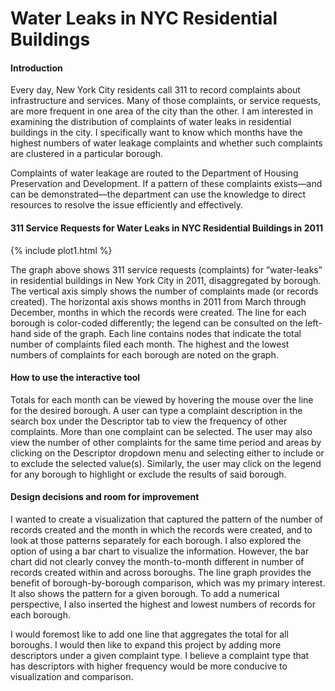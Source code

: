 # Water Leaks in NYC Residential Buildings
#### Introduction
Every day, New York City residents call 311 to record complaints about infrastructure and services. Many of those complaints, or service requests, are more frequent in one area of the city than the other. I am interested in examining the distribution of complaints of water leaks in residential buildings in the city. I specifically want to know which months have the highest numbers of water leakage complaints and whether such complaints are clustered in a particular borough.  

Complaints of water leakage are routed to the Department of Housing Preservation and Development. If a pattern of these complaints exists—and can be demonstrated—the department can use the knowledge to direct resources to resolve the issue efficiently and effectively. 

#### 311 Service Requests for Water Leaks in NYC Residential Buildings in 2011
{% include plot1.html %}

The graph above shows 311 service requests (complaints) for “water-leaks” in residential buildings in New York City in 2011, disaggregated by borough. The vertical axis simply shows the number of complaints made (or records created). The horizontal axis shows months in 2011 from March through December, months in which the records were created. The line for each borough is color-coded differently; the legend can be consulted on the left-hand side of the graph. Each line contains nodes that indicate the total number of complaints filed each month. The highest and the lowest numbers of complaints for each borough are noted on the graph. 

#### How to use the interactive tool

Totals for each month can be viewed by hovering the mouse over the line for the desired borough. A user can type a complaint description in the search box under the Descriptor tab to view the frequency of other complaints. More than one complaint can be selected. The user may also view the number of other complaints for the same time period and areas by clicking on the Descriptor dropdown menu and selecting either to include or to exclude the selected value(s). Similarly, the user may click on the legend for any borough to highlight or exclude the results of said borough.

#### Design decisions and room for improvement

I wanted to create a visualization that captured the pattern of the number of records created and the month in which the records were created, and to look at those patterns separately for each borough. I also explored the option of using a bar chart to visualize the information. However, the bar chart did not clearly convey the month-to-month different in number of records created within and across boroughs. The line graph provides the benefit of borough-by-borough comparison, which was my primary interest. It also shows the pattern for a given borough. To add a numerical perspective, I also inserted the highest and lowest numbers of records for each borough. 

I would foremost like to add one line that aggregates the total for all boroughs. I would then like to expand this project by adding more descriptors under a given complaint type. I believe a complaint type that has descriptors with higher frequency would be more conducive to visualization and comparison.
